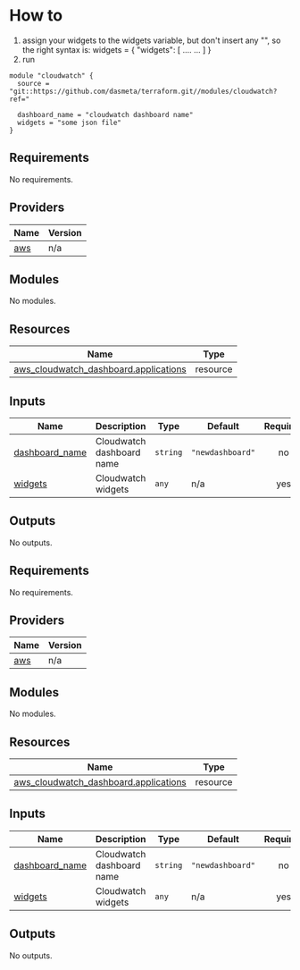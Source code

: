 # How to
1. assign your widgets to the widgets variable, but don't insert any "", so the right syntax is:
   widgets = {
    "widgets": [ ....
      ...
    ]
   }
2. run

```
module "cloudwatch" {
  source = "git::https://github.com/dasmeta/terraform.git//modules/cloudwatch?ref="

  dashboard_name = "cloudwatch dashboard name"
  widgets = "some json file"
}
```
<!-- BEGIN_TF_DOCS -->
## Requirements

No requirements.

## Providers

| Name | Version |
|------|---------|
| <a name="provider_aws"></a> [aws](#provider\_aws) | n/a |

## Modules

No modules.

## Resources

| Name | Type |
|------|------|
| [aws_cloudwatch_dashboard.applications](https://registry.terraform.io/providers/hashicorp/aws/latest/docs/resources/cloudwatch_dashboard) | resource |

## Inputs

| Name | Description | Type | Default | Required |
|------|-------------|------|---------|:--------:|
| <a name="input_dashboard_name"></a> [dashboard\_name](#input\_dashboard\_name) | Cloudwatch dashboard name | `string` | `"newdashboard"` | no |
| <a name="input_widgets"></a> [widgets](#input\_widgets) | Cloudwatch widgets | `any` | n/a | yes |

## Outputs

No outputs.
<!-- END_TF_DOCS -->
<!-- BEGINNING OF PRE-COMMIT-TERRAFORM DOCS HOOK -->
## Requirements

No requirements.

## Providers

| Name | Version |
|------|---------|
| <a name="provider_aws"></a> [aws](#provider\_aws) | n/a |

## Modules

No modules.

## Resources

| Name | Type |
|------|------|
| [aws_cloudwatch_dashboard.applications](https://registry.terraform.io/providers/hashicorp/aws/latest/docs/resources/cloudwatch_dashboard) | resource |

## Inputs

| Name | Description | Type | Default | Required |
|------|-------------|------|---------|:--------:|
| <a name="input_dashboard_name"></a> [dashboard\_name](#input\_dashboard\_name) | Cloudwatch dashboard name | `string` | `"newdashboard"` | no |
| <a name="input_widgets"></a> [widgets](#input\_widgets) | Cloudwatch widgets | `any` | n/a | yes |

## Outputs

No outputs.
<!-- END OF PRE-COMMIT-TERRAFORM DOCS HOOK -->
